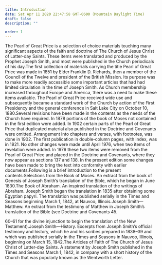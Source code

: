 ```yaml
---
title: Introduction
date: Sat Apr 11 2020 22:47:58 GMT-0600 (Mountain Daylight Time)
draft: false
description: ""

order: 1
---
```

    
The Pearl of Great Price is a selection of choice materials touching many significant aspects of the faith and doctrine of The Church of Jesus Christ of Latter-day Saints. These items were translated and produced by the Prophet Joseph Smith, and most were published in the Church periodicals of his day.The first collection of materials carrying the title Pearl of Great Price was made in 1851 by Elder Franklin D. Richards, then a member of the Council of the Twelve and president of the British Mission. Its purpose was to make more readily accessible some important articles that had had limited circulation in the time of Joseph Smith. As Church membership increased throughout Europe and America, there was a need to make these items available. The Pearl of Great Price received wide use and subsequently became a standard work of the Church by action of the First Presidency and the general conference in Salt Lake City on October 10, 1880.Several revisions have been made in the contents as the needs of the Church have required. In 1878 portions of the book of Moses not contained in the first edition were added. In 1902 certain parts of the Pearl of Great Price that duplicated material also published in the Doctrine and Covenants were omitted. Arrangement into chapters and verses, with footnotes, was done in 1902. The first publication in double-column pages, with index, was in 1921. No other changes were made until April 1976, when two items of revelation were added. In 1979 these two items were removed from the Pearl of Great Price and placed in the Doctrine and Covenants, where they now appear as sections 137 and 138. In the present edition some changes have been made to bring the text into conformity with earlier documents.Following is a brief introduction to the present contents:Selections from the Book of Moses. An extract from the book of Genesis of Joseph Smith’s translation of the Bible, which he began in June 1830.The Book of Abraham. An inspired translation of the writings of Abraham. Joseph Smith began the translation in 1835 after obtaining some Egyptian papyri. The translation was published serially in the Times and Seasons beginning March 1, 1842, at Nauvoo, Illinois.Joseph Smith—Matthew. An extract from the testimony of Matthew in Joseph Smith’s translation of the Bible (see Doctrine and Covenants 45.

60–61 for the divine injunction to begin the translation of the New Testament).Joseph Smith—History. Excerpts from Joseph Smith’s official testimony and history, which he and his scribes prepared in 1838–39 and which was published serially in the Times and Seasons in Nauvoo, Illinois, beginning on March 15, 1842.The Articles of Faith of The Church of Jesus Christ of Latter-day Saints. A statement by Joseph Smith published in the Times and Seasons March 1, 1842, in company with a short history of the Church that was popularly known as the Wentworth Letter.
